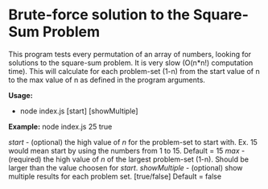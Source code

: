 # Brute-force solution to the Square-Sum Problem

This program tests every permutation of an array of numbers, looking for solutions to the square-sum problem. It is very slow (O(n*n!) computation time). This will calculate for each problem-set (1-n) from the start value of n to the max value of n as defined in the program arguments.

**Usage:** 
- node index.js [start] <max> [showMultiple]

**Example:** node index.js 25 true

*start* - (optional) the high value of *n* for the problem-set to start with. Ex. 15 would mean start by using the numbers from 1 to 15. Default = 15
*max* - (required) the high value of *n* of the largest problem-set (1-n). Should be larger than the value choosen for *start*.
*showMultiple* - (optional) show multiple results for each problem set. [true/false] Default = false
